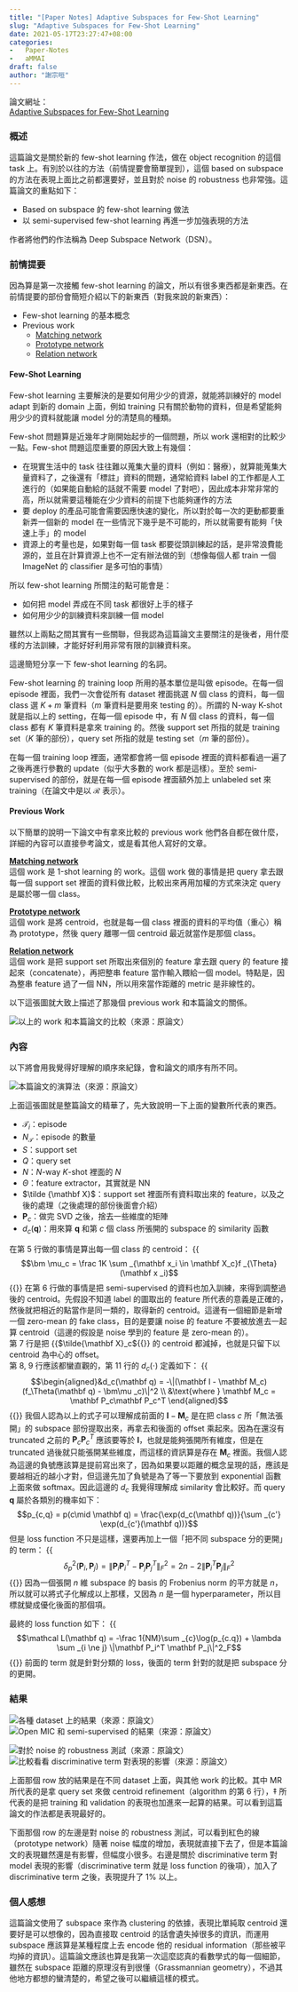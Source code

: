 ```yaml
---
title: "[Paper Notes] Adaptive Subspaces for Few-Shot Learning"
slug: "Adaptive Subspaces for Few-Shot Learning"
date: 2021-05-17T23:27:47+08:00
categories:
-   Paper-Notes
-   aMMAI
draft: false
author: "謝宗晅"
---
```


論文網址：\
[Adaptive Subspaces for Few-Shot Learning](https://openaccess.thecvf.com/content_CVPR_2020/papers/Simon_Adaptive_Subspaces_for_Few-Shot_Learning_CVPR_2020_paper.pdf)

### 概述

這篇論文是關於新的 few-shot learning 作法，做在 object recognition 的這個 task 上。有別於以往的方法（前情提要會簡單提到），這個 based on subspace 的方法在表現上面比之前都還要好，並且對於 noise 的 robustness 也非常強。這篇論文的重點如下：
* Based on subspace 的 few-shot learning 做法
* 以 semi-supervised few-shot learning 再進一步加強表現的方法

作者將他們的作法稱為 Deep Subspace Network（DSN）。

### 前情提要

因為算是第一次接觸 few-shot learning 的論文，所以有很多東西都是新東西。在前情提要的部份會簡短介紹以下的新東西（對我來說的新東西）：
* Few-shot learning 的基本概念
* Previous work
    * [Matching network](https://arxiv.org/abs/1606.04080)
    * [Prototype network](https://arxiv.org/abs/1703.05175)
    * [Relation network](https://arxiv.org/abs/1711.06025)

#### Few-Shot Learning

Few-shot learning 主要解決的是要如何用少少的資源，就能將訓練好的 model adapt 到新的 domain 上面，例如 training 只有關於動物的資料，但是希望能夠用少少的資料就能讓 model 分的清楚鳥的種類。

Few-shot 問題算是近幾年才剛開始起步的一個問題，所以 work 還相對的比較少一點。Few-shot 問題這麼重要的原因大致上有幾個：
* 在現實生活中的 task 往往難以蒐集大量的資料（例如：醫療），就算能蒐集大量資料了，之後還有「標註」資料的問題，通常給資料 label 的工作都是人工進行的（如果能自動給的話就不需要 model 了對吧），因此成本非常非常的高，所以就需要這種能在少少資料的前提下也能夠運作的方法
* 要 deploy 的產品可能會需要因應快速的變化，所以對於每一次的更動都要重新弄一個新的 model 在一些情況下幾乎是不可能的，所以就需要有能夠「快速上手」的 model
* 資源上的考量也是，如果對每一個 task 都要從頭訓練起的話，是非常浪費能源的，並且在計算資源上也不一定有辦法做的到（想像每個人都 train 一個 ImageNet 的 classifier 是多可怕的事情）

所以 few-shot learning 所關注的點可能會是：
* 如何把 model 弄成在不同 task 都很好上手的樣子
* 如何用少少的訓練資料來訓練一個 model

雖然以上兩點之間其實有一些關聯，但我認為這篇論文主要關注的是後者，用什麼樣的方法訓練，才能好好利用非常有限的訓練資料來。

這邊簡短分享一下 few-shot learning 的名詞。

Few-shot learning 的 training loop 所用的基本單位是叫做 episode。在每一個 episode 裡面，我們一次會從所有 dataset 裡面挑選 $N$ 個 class 的資料，每一個 class 選 $K+m$ 筆資料（$m$ 筆資料是要用來 testing 的）。所謂的 N-way K-shot 就是指以上的 setting，在每一個 episode 中，有 $N$ 個 class 的資料，每一個 class 都有 $K$ 筆資料是拿來 training 的。然後 support set 所指的就是 training set（$K$ 筆的部份），query set 所指的就是 testing set（$m$ 筆的部份）。

在每一個 training loop 裡面，通常都會將一個 episode 裡面的資料都看過一遍了之後再進行參數的 update（似乎大多數的 work 都是這樣）。至於 semi-supervised 的部份，就是在每一個 episode 裡面額外加上 unlabeled set 來 training（在論文中是以 $\mathcal R$ 表示）。

#### Previous Work

以下簡單的說明一下論文中有拿來比較的 previous work 他們各自都在做什麼，詳細的內容可以直接參考論文，或是看其他人寫好的文章。

**[Matching network](https://arxiv.org/abs/1606.04080)**\
這個 work 是 1-shot learning 的 work。這個 work 做的事情是把 query 拿去跟每一個 support set 裡面的資料做比較，比較出來再用加權的方式來決定 query 是屬於哪一個 class。

**[Prototype network](https://arxiv.org/abs/1703.05175)**\
這個 work 是將 centroid，也就是每一個 class 裡面的資料的平均值（重心）稱為 prototype，然後 query 離哪一個 centroid 最近就當作是那個 class。

**[Relation network](https://arxiv.org/abs/1711.06025)**\
這個 work 是把 support set 所取出來個別的 feature 拿去跟 query 的 feature 接起來（concatenate），再把整串 feature 當作輸入餵給一個 model。特點是，因為整串 feature 過了一個 NN，所以用來當作距離的 metric 是非線性的。

以下這張圖就大致上描述了那幾個 previous work 和本篇論文的關係。

![以上的 work 和本篇論文的比較（來源：原論文）](previous.png)

### 內容

以下將會用我覺得好理解的順序來紀錄，會和論文的順序有所不同。

![本篇論文的演算法（來源：原論文）](algo.png)

上面這張圖就是整篇論文的精華了，先大致說明一下上面的變數所代表的東西。
* $\mathcal T_i$：episode
* $N_{\mathcal T}$：episode 的數量
* $S$：support set
* $Q$：query set
* $N$：$N$-way $K$-shot 裡面的 $N$
* $\Theta$：feature extractor，其實就是 NN
* $\tilde {\mathbf X}$：support set 裡面所有資料取出來的 feature，以及之後的處理（之後處理的部份後面會介紹）
* $\mathbf P_c$：做完 SVD 之後，捨去一些維度的矩陣
* $d_c(\mathbf q)$：用來算 $\mathbf q$ 和第 $c$ 個 class 所張開的 subspace 的 similarity 函數

在第 5 行做的事情是算出每一個 class 的 centroid：
{{<math>}}
$$\bm \mu_c = \frac 1K \sum _{\mathbf x_i \in \mathbf X_c}f _{\Theta}(\mathbf x _i)$$
{{</math>}}
在第 6 行做的事情是把 semi-supervised 的資料也加入訓練，來得到調整過後的 centroid。先假設不知道 label 的圖取出的 feature 所代表的意義是正確的，然後就把相近的點當作是同一類的，取得新的 centroid。這邊有一個細節是新增一個 zero-mean 的 fake class，目的是要讓 noise 的 feature 不要被放進去一起算 centroid（這邊的假設是 noise 學到的 feature 是 zero-mean 的）。\
第 7 行是把 {{<math>}}$\tilde{\mathbf X}_c${{</math>}} 的 centroid 都減掉，也就是只留下以 centroid 為中心的 offset。\
第 8, 9 行應該都蠻直觀的，第 11 行的 $d_c(\cdot)$ 定義如下：
{{<math>}}
$$\begin{aligned}&d_c(\mathbf q) = -\|(\mathbf I - \mathbf M_c)(f_\Theta(\mathbf q) - \bm\mu _c)\|^2 \\
&\text{where } \mathbf M_c = \mathbf P_c\mathbf P_c^T \end{aligned}$$
{{</math>}}
我個人認為以上的式子可以理解成前面的 $\mathbf I - \mathbf M_c$ 是在把 class $c$ 所「無法張開」的 subspace 部份提取出來，再拿去和後面的 offset 乘起來。因為在還沒有 truncated 之前的 $\mathbf P_c\mathbf P^T_c$ 應該要等於 $\mathbf I$，也就是能夠張開所有維度，但是在 truncated 過後就只能張開某些維度，而這樣的資訊算是存在 $\mathbf M_c$ 裡面。我個人認為這邊的負號應該算是提前寫出來了，因為如果要以距離的概念呈現的話，應該是要越相近的越小才對，但這邊先加了負號是為了等一下要放到 exponential 函數上面來做 softmax。因此這邊的 $d_c$ 我覺得理解成 similarity 會比較好。而 query $\mathbf q$ 屬於各類別的機率如下：
$$p_{c,q} = p(c\mid \mathbf q) = \frac{\exp(d_c(\mathbf q))}{\sum _{c'} \exp(d_{c'}(\mathbf q))}$$
但是 loss function 不只是這樣，還要再加上一個「把不同 subspace 分的更開」的 term：
{{<math>}}
$$\delta^2_p(\mathbf P_i, \mathbf P_j) = \Big\|\mathbf P_i\mathbf P_i^T - \mathbf P_j\mathbf P_j^T\Big\|^2_F = 2n - 2\|\mathbf P_i^T\mathbf P_j\|^2_F$$
{{</math>}}
因為一個張開 $n$ 維 subspace 的 basis 的 Frobenius norm 的平方就是 $n$，所以就可以將式子化解成以上那樣，又因為 $n$ 是一個 hyperparameter，所以目標就變成優化後面的那個項。

最終的 loss function 如下：
{{<math>}}
$$\mathcal L(\mathbf q) = -\frac 1{NM}\sum _{c}\log(p_{c.q}) + \lambda \sum _{i \ne j} \|\mathbf P_i^T \mathbf P_j\|^2_F$$
{{</math>}}
前面的 term 就是針對分類的 loss，後面的 term 針對的就是把 subspace 分的更開。

### 結果

![各種 dataset 上的結果（來源：原論文）](result1.png)![Open MIC 和 semi-supervised 的結果（來源：原論文）](result2.png)

![對於 noise 的 robustness 測試（來源：原論文）](result3.png)![比較看看 discriminative term 對表現的影響（來源：原論文）](result4.png)

上面那個 row 放的結果是在不同 dataset 上面，與其他 work 的比較。其中 MR 所代表的是拿 query set 來做 centroid refinement（algorithm 的第 6 行），$\ddag$ 所代表的是把 training 和 validation 的表現也加進來一起算的結果。可以看到這篇論文的作法都是表現最好的。

下面那個 row 的左邊是對 noise 的 robustness 測試，可以看到紅色的線（prototype network）隨著 noise 幅度的增加，表現就直接下去了，但是本篇論文的表現雖然還是有影響，但幅度小很多。右邊是關於 discriminative term 對 model 表現的影響（discriminative term 就是 loss function 的後項），加入了 discriminative term 之後，表現提升了 1% 以上。

### 個人感想

這篇論文使用了 subspace 來作為 clustering 的依據，表現比單純取 centroid 還要好是可以想像的，因為直接取 centroid 的話會遺失掉很多的資訊，而運用 subspace 應該算是某種程度上去 encode 他的 residual information（那些被平均掉的資訊）。這篇論文應該也算是我第一次這麼認真的看數學式的每一個細節，雖然在 subspace 距離的原理沒有到很懂（Grassmannian geometry），不過其他地方都想的蠻清楚的，希望之後可以繼續這樣的模式。

